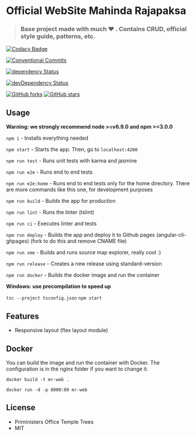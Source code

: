 # Official WebSite Mahinda Rajapaksa

> ### Base project made with much  :heart: . Contains CRUD, official style guide, patterns, etc.

[![Codacy Badge](https://api.codacy.com/project/badge/Grade/9d190a60fc864060ac054ba17a4e92e4)](https://www.codacy.com/app/Ismaestro/angular5-example-app?utm_source=github.com&utm_medium=referral&utm_content=Ismaestro/angular5-example-app&utm_campaign=badger)

[![Conventional Commits](https://img.shields.io/badge/Conventional%20Commits-1.0.0-yellow.svg)](https://conventionalcommits.org)

[![dependency Status](https://david-dm.org/ismaestro/angular5-example-app.svg)](https://david-dm.org/ismaestro/angular5-example-app#info=dependencies)

[![devDependency Status](https://david-dm.org/ismaestro/angular5-example-app/dev-status.svg)](https://david-dm.org/ismaestro/angular5-example-app#info=devDependencies)

<!-- [![npm](https://img.shields.io/badge/demo-online-brightgreen.svg)](http://angularexampleapp.com/) -->

<!-- [![Join the chat at https://gitter.im/angular5-example-app/Lobby](https://badges.gitter.im/Join%20Chat.svg)](https://gitter.im/angular5-example-app/Lobby?utm_source=badge&utm_medium=badge&utm_campaign=pr-badge&utm_content=badge) -->

[![GitHub forks](https://img.shields.io/github/forks/ismaestro/angular5-example-app.svg?style=social&label=Fork)](https://github.com/ismaestro/angular5-example-app/fork)
[![GitHub stars](https://img.shields.io/github/stars/ismaestro/angular5-example-app.svg?style=social&label=Star)](https://github.com/ismaestro/angular5-example-app)
<!-- 
### DEMO

Live DEMO [here](http://angularexampleapp.com/)!

[![angular-example-app](http://thumbsnap.com/i/aIpN07i3.png?0812)](http://angularexampleapp.com/) -->

## Usage

**Warning: we strongly recommend node >=v6.9.0 and npm >=3.0.0**

`npm i` - Installs everything needed

`npm start` - Starts the app. Then, go to `localhost:4200`

`npm run test` - Runs unit tests with karma and jasmine

`npm run e2e` - Runs end to end tests

`npm run e2e:home` - Runs end to end tests only for the home directory. There are more commands like this one, for development purposes

`npm run build` - Builds the app for production

`npm run lint` - Runs the linter (tslint)

`npm run ci` - Executes linter and tests

`npm run deploy` - Builds the app and deploy it to Github pages (angular-cli-ghpages) (fork to do this and remove CNAME file)

`npm run sme` - Builds and runs source map explorer, really cool :)

`npm run release` - Creates a new release using standard-version

`npm run docker` - Builds the docker image and run the container

**Windows: use precompilation to speed up**

`tsc --project tsconfig.json`
`npm start`

## Features
* Responsive layout (flex layout module)
<!-- * Internationalization
* Lazy loading modules
* Interceptors and Events (Progress bar active, if a request is pending)
* CRUD: create, update and remove heroes
* Search bar, to look for heroes
* Modal and toasts (snakbar)!
* Unit tests with Jasmine and Karma including code coverage
* End-to-end tests with Protractor
* ES6 Promises
* Github pages deploy ready
* Google Tag Manager
* Modernizr (browser features detection)
* Following the [best practices](https://angular.io/guide/styleguide)! -->

## Docker

You can build the image and run the container with Docker. The configuration is in the nginx folder if you want to change it.

`docker build -t mr-web .`

`docker run -d -p 8000:80 mr-web`

<!-- Thanks to [avatsaev](https://github.com/avatsaev/angular4-docker-example)!  -->

<!-- ## Travis CI
We use Travis CI to run this tasks in order:
* Linter
* Tests
* Build for production
* Deploy in Github pages
:)

## Contributing
- Please see the CONTRIBUTING file for guidelines.
- Create **pull requests, submit bugs, suggest new features** or documentation updates :wrench: -->

<!-- ## Server

This repo is using an API which is [a minimal app](https://github.com/Ismaestro/nodejs-example-app) in NodeJS deployed on Heroku and using PostGreSQL, to create, modify and delete heroes.

## Contributors

Thanks to all contributors and their support! -->

## License
 * Priministers Office Temple Trees 
 * MIT
<!-- 
Enjoy :metal:

We are always happy to hear your feedback! -->
